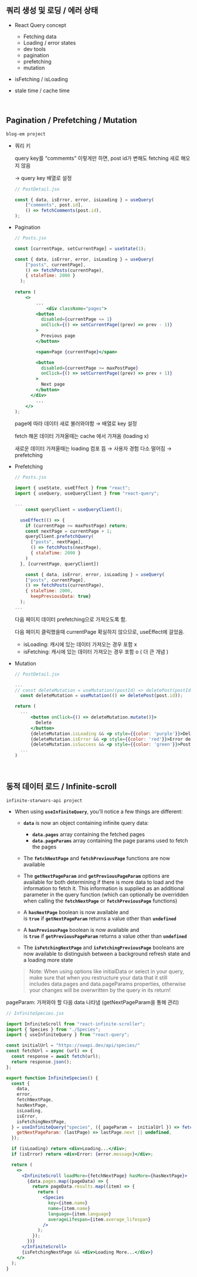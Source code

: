 ## 쿼리 생성 및 로딩 / 에러 상태

- React Query concept
    - Fetching data
    - Loading / error states
    - dev tools
    - pagination
    - prefetching
    - mutation
- isFetching / isLoading
    
- stale time / cache time

<br>

## Pagination / Prefetching / Mutation

`blog-em project`

- 쿼리 키
    
    query key를 “commemts” 이렇게만 하면, post id가 변해도 fetching 새로 해오지 않음
    
    → query key 배열로 설정
    
    ```jsx
    // PostDetail.jsx
    
    const { data, isError, error, isLoading } = useQuery(
        ["comments", post.id], 
        () => fetchComments(post.id), 
    );
    ```
    
- Pagination
    
    ```jsx
    // Posts.jsx
    
    const [currentPage, setCurrentPage] = useState(1);
    
    const { data, isError, error, isLoading } = useQuery(
        ["posts", currentPage],
        () => fetchPosts(currentPage),
        { staleTime: 2000 }
      );
     
    return (
    	<>
    		...
    			<div className="pages">
            <button
              disabled={currentPage <= 1}
              onClick={() => setCurrentPage((prev) => prev - 1)}
            >
              Previous page
            </button>
    
            <span>Page {currentPage}</span>
    
            <button
              disabled={currentPage >= maxPostPage}
              onClick={() => setCurrentPage((prev) => prev + 1)}
            >
              Next page
            </button>
          </div>
    		...
    	</>
    );
    ```
    
    page에 따라 데이터 새로 불러와야함 → 배열로 key 설정
    
    fetch 해온 데이터 가져올때는 cache 에서 가져옴 (loading x)
    
    새로운 데이터 가져올때는 loading 컴포 뜸 → 사용자 경험 다소 떨어짐 → prefetching
    
- Prefetching
    
    ```jsx
    // Posts.jsx
    
    import { useState, useEffect } from "react";
    import { useQuery, useQueryClient } from "react-query";
    
    ...
    	const queryClient = useQueryClient();
    
      useEffect(() => {
        if (currentPage >= maxPostPage) return;
        const nextPage = currentPage + 1;
        queryClient.prefetchQuery(
          ["posts", nextPage], 
          () => fetchPosts(nextPage),
          { staleTime: 2000 }
        )
      }, [currentPage, queryClient])
    
    	const { data, isError, error, isLoading } = useQuery(
        ["posts", currentPage],
        () => fetchPosts(currentPage),
        { staleTime: 2000,
          keepPreviousData: true}
      );
    ...
    ```
    
    다음 페이지 데이터 prefetching으로 가져오도록 함.
    
    다음 페이지 클릭했을때 currentPage 확실하지 않으므로, useEffect에 걸었음.
    
    - isLoading: 캐시에 있는 데이터 가져오는 경우 포함 x
    - isFetching: 캐시에 있는 데이터 가져오는 경우 포함 o ( 더 큰 개념 )



- Mutation
    
  ```jsx
  // PostDetail.jsx
  
  ...
  // const deleteMutation = useMutation((postId) => deletePost(postId)); 인수 전달 가능
    const deleteMutation = useMutation(() => deletePost(post.id));
  
  return (
    ...
        <button onClick={() => deleteMutation.mutate()}>
          Delete
        </button> 
        {deleteMutation.isLoading && <p style={{color: 'purple'}}>Deleting the post</p>}
        {deleteMutation.isError && <p style={{color: 'red'}}>Error deleting the post</p>}
        {deleteMutation.isSuccess && <p style={{color: 'green'}}>Post has (not) been deleted</p>}
    ...
  )
  ```

<br>

## 동적 데이터 로드 / Infinite-scroll

`infinite-starwars-api project`

- When using **`useInfiniteQuery`**, you'll notice a few things are different:
    - **`data`** is now an object containing infinite query data:
        - **`data.pages`** array containing the fetched pages
        - **`data.pageParams`** array containing the page params used to fetch the pages

    
    - The **`fetchNextPage`** and **`fetchPreviousPage`** functions are now available
    - The **`getNextPageParam`** and **`getPreviousPageParam`** options are available for both determining if there is more data to load and the information to fetch it. This information is supplied as an additional parameter in the query function (which can optionally be overridden when calling the **`fetchNextPage`** or **`fetchPreviousPage`** functions)
    - A **`hasNextPage`** boolean is now available and is **`true`** if **`getNextPageParam`** returns a value other than **`undefined`**
    - A **`hasPreviousPage`** boolean is now available and is **`true`** if **`getPreviousPageParam`** returns a value other than **`undefined`**
    - The **`isFetchingNextPage`** and **`isFetchingPreviousPage`** booleans are now available to distinguish between a background refresh state and a loading more state
    
    > Note: When using options like initialData or select in your query, make sure that when you restructure your data that it still includes data.pages and data.pageParams properties, otherwise your changes will be overwritten by the query in its return!
    > 



pageParam: 가져와야 할 다음 data 나타냄 (getNextPageParam을 통해 관리)

```jsx
// InfiniteSpecies.jsx

import InfiniteScroll from "react-infinite-scroller";
import { Species } from "./Species";
import { useInfiniteQuery } from "react-query";

const initialUrl = "https://swapi.dev/api/species/"
const fetchUrl = async (url) => {
  const response = await fetch(url);
  return response.json();
};

export function InfiniteSpecies() {
  const {
    data,
    error,
    fetchNextPage,
    hasNextPage,
    isLoading,
    isError,
    isFetchingNextPage,
  } = useInfiniteQuery("species", ({ pageParam =  initialUrl }) => fetchUrl(pageParam), {
    getNextPageParam: (lastPage) => lastPage.next || undefined,
  });

  if (isLoading) return <div>Loading...</div>;
  if (isError) return <div>Error: {error.message}</div>;

  return (
    <>
      <InfiniteScroll loadMore={fetchNextPage} hasMore={hasNextPage}>
        {data.pages.map((pageData) => {
          return pageData.results.map((item) => {
            return (
              <Species
                key={item.name}
                name={item.name}
                language={item.language}
                averageLifespan={item.average_lifespan}
              />
            );
          });
        })}
      </InfiniteScroll>
      {isFetchingNextPage && <div>Loading More...</div>}
    </>
  );
}
```